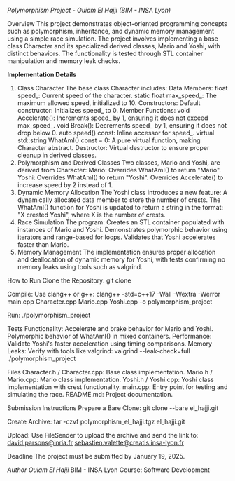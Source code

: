 

*Polymorphism Project - Ouiam El Hajji (BIM - INSA Lyon)*


Overview
This project demonstrates object-oriented programming concepts such as polymorphism, inheritance, and dynamic memory management using a simple race simulation. The project involves implementing a base class Character and its specialized derived classes, Mario and Yoshi, with distinct behaviors. The functionality is tested through STL container manipulation and memory leak checks.

**Implementation Details**
1. Class Character
The base class Character includes:
Data Members:
float speed_: Current speed of the character.
static float max_speed_: The maximum allowed speed, initialized to 10.
Constructors:
Default constructor: Initializes speed_ to 0.
Member Functions:
void Accelerate(): Increments speed_ by 1, ensuring it does not exceed max_speed_.
void Break(): Decrements speed_ by 1, ensuring it does not drop below 0.
auto speed() const: Inline accessor for speed_.
virtual std::string WhatAmI() const = 0: A pure virtual function, making Character abstract.
Destructor:
Virtual destructor to ensure proper cleanup in derived classes.
2. Polymorphism and Derived Classes
Two classes, Mario and Yoshi, are derived from Character:
Mario:
Overrides WhatAmI() to return "Mario".
Yoshi:
Overrides WhatAmI() to return "Yoshi".
Overrides Accelerate() to increase speed by 2 instead of 1.
3. Dynamic Memory Allocation
The Yoshi class introduces a new feature:
A dynamically allocated data member to store the number of crests.
The WhatAmI() function for Yoshi is updated to return a string in the format: "X crested Yoshi", where X is the number of crests.
4. Race Simulation
The program:
Creates an STL container populated with instances of Mario and Yoshi.
Demonstrates polymorphic behavior using iterators and range-based for loops.
Validates that Yoshi accelerates faster than Mario.
5. Memory Management
The implementation ensures proper allocation and deallocation of dynamic memory for Yoshi, with tests confirming no memory leaks using tools such as valgrind.

How to Run
Clone the Repository:
 git clone <your-repository-url>


Compile: Use clang++ or g++:
 clang++ -std=c++17 -Wall -Wextra -Werror main.cpp Character.cpp Mario.cpp Yoshi.cpp -o polymorphism_project


Run:
 ./polymorphism_project



Tests
Functionality:
Accelerate and brake behavior for Mario and Yoshi.
Polymorphic behavior of WhatAmI() in mixed containers.
Performance:
Validate Yoshi's faster acceleration using timing comparisons.
Memory Leaks:
Verify with tools like valgrind:
 valgrind --leak-check=full ./polymorphism_project



Files
Character.h / Character.cpp: Base class implementation.
Mario.h / Mario.cpp: Mario class implementation.
Yoshi.h / Yoshi.cpp: Yoshi class implementation with crest functionality.
main.cpp: Entry point for testing and simulating the race.
README.md: Project documentation.

Submission Instructions
Prepare a Bare Clone:
 git clone --bare <repository-path> el_hajji.git


Create Archive:
 tar -czvf polymorphism_el_hajji.tgz el_hajji.git


Upload: Use FileSender to upload the archive and send the link to:
david.parsons@inria.fr
sebastien.valette@creatis.insa-lyon.fr

Deadline
The project must be submitted by January 19, 2025.

*Author*
*Ouiam El Hajji*
 BIM - INSA Lyon
 Course: Software Development


